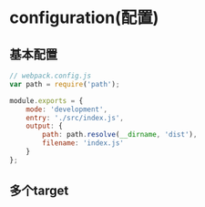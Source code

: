 # configuration(配置)

## 基本配置
```javascript
// webpack.config.js
var path = require('path');

module.exports = {
    mode: 'development',
    entry: './src/index.js',
    output: {
        path: path.resolve(__dirname, 'dist'),
        filename: 'index.js'
    }
};
```

## 多个target
